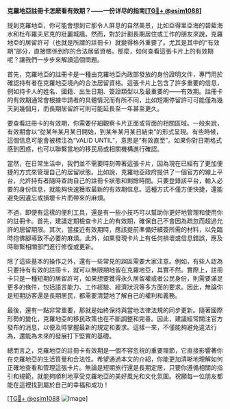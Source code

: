 **克羅地亞註冊卡怎麽看有效期？——一份详尽的指南[[TG💪+ @esim1088](https://t.me/s/esim1088)]**

提到克羅地亞，你可能會想到它那令人屏息的自然美景，比如亞得里亞海的碧藍海水和杜布羅夫尼克的壯麗城牆。然而，對於計劃長期居住或工作的朋友來說，克羅地亞的居留許可（也就是所謂的註冊卡）就變得格外重要了。尤其是其中的“有效期”部分，直接關係到你的合法居留資格。那麼，如何查看這張卡片上的有效期呢？讓我們一步步來解讀這個問題。

首先，克羅地亞的註冊卡是一種由克羅地亞內政部發放的身份證明文件，專門用於確認持有者在克羅地亞境內的合法居留資格。這張卡片上包含了許多重要的信息，例如持卡人的姓名、國籍、出生日期、簽證類型以及最重要的——有效期。註冊卡的有效期通常會根據申請者的具體情況而有所不同，比如短期停留許可可能僅為幾天到幾個月，而長期居留許可則可能延長至一年甚至更久。

要查看註冊卡的有效期，你需要仔細觀察卡片正面或背面的相關區域。一般來說，有效期會以“從某年某月某日開始，到某年某月某日結束”的形式呈現。有些時候，這個信息可能會被標注為“VALID UNTIL”，意思是“有效直至”。如果你對日期格式感到困惑，也可以聯繫當地的移民局或相關機構進行確認。

當然，在日常生活中，我們並不需要時刻帶著這張卡片，因為現在已經有了更加便捷的方式來管理自己的居留狀態。比如說，克羅地亞政府提供了一個官方的線上平台，允許持有者隨時查詢自己的註冊卡狀態和剩餘時間。只要登錄該平台，輸入必要的身份信息，就能夠快速獲取最新的有效期信息。這種方式不僅方便快捷，還能避免因遺忘或損壞卡片而帶來的麻煩。

不過，即便有這樣的便利工具，還是有一些小技巧可以幫助你更好地管理和使用你的註冊卡。首先，建議定期檢查卡片上的有效期，確保自己不會因為疏忽而超過允許的居留期限。其次，當接近有效期時，應該提前準備好續簽所需的材料，以免臨時抱佛腳導致不必要的麻煩。此外，如果發現卡片上有任何損壞或信息錯誤，應及時聯繫相關部門進行修復或更新。

除了這些基本的操作之外，還有一些常見的誤區需要大家注意。例如，有些人認為只要持有有效的註冊卡，就可以無限期地留在克羅地亞，其實不然。實際上，註冊卡只是一種短期的居留許可，如果想要獲得永久居留權或者公民身份，則需要滿足更多的條件，包括語言能力、工作經驗、經濟狀況等多方面的要求。因此，無論你是短期訪客還是長期居民，都需要清楚地了解自己的權利和義務。

最後，還有一點非常重要，那就是始終保持與當地法律法規的同步更新。隨著國際形勢的變化，克羅地亞的移民政策也在不斷調整和完善。因此，建議經常關注官方發布的消息，以便及時掌握最新的規定和要求。這樣一來，不僅能夠避免違法行為，還能為未來的發展打下堅實的基礎。

總而言之，克羅地亞的註冊卡有效期是一個不容忽視的重要環節，它直接影響著你在克羅地亞的生活質量和合法性。希望通過本文的介紹，你能更加清晰地理解如何正確地查看和管理這張卡片。無論是短期旅行還是長期定居，只要你遵循相關的指引和規範，就能夠順利地享受克羅地亞的美好風光和文化氛圍。祝願每一位朋友都能在這裡找到屬於自己的幸福和成功！

[[TG💪+ @esim1088](https://t.me/s/esim1088) ![Image](https://i.postimg.cc/4NQfJmqS/Snipaste-2025-05-13-00-14-12.png)]